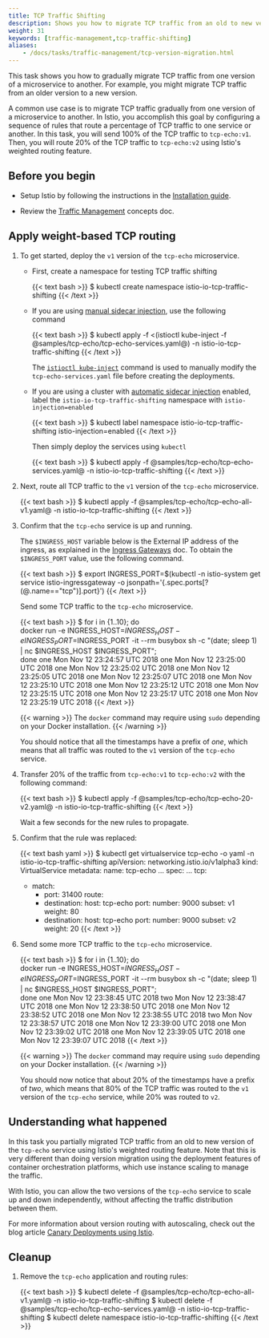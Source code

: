 ```yaml
---
title: TCP Traffic Shifting
description: Shows you how to migrate TCP traffic from an old to new version of a TCP service.
weight: 31
keywords: [traffic-management,tcp-traffic-shifting]
aliases:
    - /docs/tasks/traffic-management/tcp-version-migration.html
---
```


This task shows you how to gradually migrate TCP traffic from one version of a
microservice to another. For example, you might migrate TCP traffic from an
older version to a new version.

A common use case is to migrate TCP traffic gradually from one version of a
microservice to another. In Istio, you accomplish this goal by configuring a
sequence of rules that route a percentage of TCP traffic to one service or
another. In this task, you will send 100% of the TCP traffic to `tcp-echo:v1`.
Then, you will route 20% of the TCP traffic to `tcp-echo:v2` using Istio's
weighted routing feature.

## Before you begin

* Setup Istio by following the instructions in the [Installation guide](/pt-br/docs/setup/).

* Review the [Traffic Management](/pt-br/docs/concepts/traffic-management) concepts doc.

## Apply weight-based TCP routing

1.  To get started, deploy the `v1` version of the `tcp-echo` microservice.

    *   First, create a namespace for testing TCP traffic shifting

        {{< text bash >}}
        $ kubectl create namespace istio-io-tcp-traffic-shifting
        {{< /text >}}

    *   If you are using [manual sidecar injection](/pt-br/docs/setup/additional-setup/sidecar-injection/#manual-sidecar-injection),
        use the following command

        {{< text bash >}}
        $ kubectl apply -f <(istioctl kube-inject -f @samples/tcp-echo/tcp-echo-services.yaml@) -n istio-io-tcp-traffic-shifting
        {{< /text >}}

        The [`istioctl kube-inject`](/pt-br/docs/reference/commands/istioctl/#istioctl-kube-inject) command is used to manually modify the `tcp-echo-services.yaml`
        file before creating the deployments.

    *   If you are using a cluster with
        [automatic sidecar injection](/pt-br/docs/setup/additional-setup/sidecar-injection/#automatic-sidecar-injection)
        enabled, label the `istio-io-tcp-traffic-shifting` namespace with `istio-injection=enabled`

        {{< text bash >}}
        $ kubectl label namespace istio-io-tcp-traffic-shifting istio-injection=enabled
        {{< /text >}}

        Then simply deploy the services using `kubectl`

        {{< text bash >}}
        $ kubectl apply -f @samples/tcp-echo/tcp-echo-services.yaml@ -n istio-io-tcp-traffic-shifting
        {{< /text >}}

1.  Next, route all TCP traffic to the `v1` version of the `tcp-echo` microservice.

    {{< text bash >}}
    $ kubectl apply -f @samples/tcp-echo/tcp-echo-all-v1.yaml@ -n istio-io-tcp-traffic-shifting
    {{< /text >}}

1.  Confirm that the `tcp-echo` service is up and running.

    The `$INGRESS_HOST` variable below is the External IP address of the ingress, as explained in
the [Ingress Gateways](/pt-br/docs/tasks/traffic-management/ingress/ingress-control/#determining-the-ingress-ip-and-ports) doc. To obtain the
`$INGRESS_PORT` value, use the following command.

    {{< text bash >}}
    $ export INGRESS_PORT=$(kubectl -n istio-system get service istio-ingressgateway -o jsonpath='{.spec.ports[?(@.name=="tcp")].port}')
    {{< /text >}}

    Send some TCP traffic to the `tcp-echo` microservice.

    {{< text bash >}}
    $ for i in {1..10}; do \
    docker run -e INGRESS_HOST=$INGRESS_HOST -e INGRESS_PORT=$INGRESS_PORT -it --rm busybox sh -c "(date; sleep 1) | nc $INGRESS_HOST $INGRESS_PORT"; \
    done
    one Mon Nov 12 23:24:57 UTC 2018
    one Mon Nov 12 23:25:00 UTC 2018
    one Mon Nov 12 23:25:02 UTC 2018
    one Mon Nov 12 23:25:05 UTC 2018
    one Mon Nov 12 23:25:07 UTC 2018
    one Mon Nov 12 23:25:10 UTC 2018
    one Mon Nov 12 23:25:12 UTC 2018
    one Mon Nov 12 23:25:15 UTC 2018
    one Mon Nov 12 23:25:17 UTC 2018
    one Mon Nov 12 23:25:19 UTC 2018
    {{< /text >}}

    {{< warning >}}
    The `docker` command may require using `sudo` depending on your Docker installation.
    {{< /warning >}}

    You should notice that all the timestamps have a prefix of _one_, which means that all traffic
was routed to the `v1` version of the `tcp-echo` service.

1.  Transfer 20% of the traffic from `tcp-echo:v1` to `tcp-echo:v2` with the following command:

    {{< text bash >}}
    $ kubectl apply -f @samples/tcp-echo/tcp-echo-20-v2.yaml@ -n istio-io-tcp-traffic-shifting
    {{< /text >}}

    Wait a few seconds for the new rules to propagate.

1. Confirm that the rule was replaced:

    {{< text bash yaml >}}
    $ kubectl get virtualservice tcp-echo -o yaml -n istio-io-tcp-traffic-shifting
    apiVersion: networking.istio.io/v1alpha3
    kind: VirtualService
    metadata:
      name: tcp-echo
      ...
    spec:
      ...
      tcp:
      - match:
        - port: 31400
        route:
        - destination:
            host: tcp-echo
            port:
              number: 9000
            subset: v1
          weight: 80
        - destination:
            host: tcp-echo
            port:
              number: 9000
            subset: v2
          weight: 20
    {{< /text >}}

1.  Send some more TCP traffic to the `tcp-echo` microservice.

    {{< text bash >}}
    $ for i in {1..10}; do \
    docker run -e INGRESS_HOST=$INGRESS_HOST -e INGRESS_PORT=$INGRESS_PORT -it --rm busybox sh -c "(date; sleep 1) | nc $INGRESS_HOST $INGRESS_PORT"; \
    done
    one Mon Nov 12 23:38:45 UTC 2018
    two Mon Nov 12 23:38:47 UTC 2018
    one Mon Nov 12 23:38:50 UTC 2018
    one Mon Nov 12 23:38:52 UTC 2018
    one Mon Nov 12 23:38:55 UTC 2018
    two Mon Nov 12 23:38:57 UTC 2018
    one Mon Nov 12 23:39:00 UTC 2018
    one Mon Nov 12 23:39:02 UTC 2018
    one Mon Nov 12 23:39:05 UTC 2018
    one Mon Nov 12 23:39:07 UTC 2018
    {{< /text >}}

    {{< warning >}}
    The `docker` command may require using `sudo` depending on your Docker installation.
    {{< /warning >}}

    You should now notice that about 20% of the timestamps have a prefix of _two_, which means that
80% of the TCP traffic was routed to the `v1` version of the `tcp-echo` service, while 20% was
routed to `v2`.

## Understanding what happened

In this task you partially migrated TCP traffic from an old to new version of
the `tcp-echo` service using Istio's weighted routing feature. Note that this is
very different than doing version migration using the deployment features of
container orchestration platforms, which use instance scaling to manage the
traffic.

With Istio, you can allow the two versions of the `tcp-echo` service to scale up
and down independently, without affecting the traffic distribution between them.

For more information about version routing with autoscaling, check out the blog
article [Canary Deployments using Istio](/pt-br/blog/2017/0.1-canary/).

## Cleanup

1. Remove the `tcp-echo` application and routing rules:

    {{< text bash >}}
    $ kubectl delete -f @samples/tcp-echo/tcp-echo-all-v1.yaml@ -n istio-io-tcp-traffic-shifting
    $ kubectl delete -f @samples/tcp-echo/tcp-echo-services.yaml@ -n istio-io-tcp-traffic-shifting
    $ kubectl delete namespace istio-io-tcp-traffic-shifting
    {{< /text >}}
